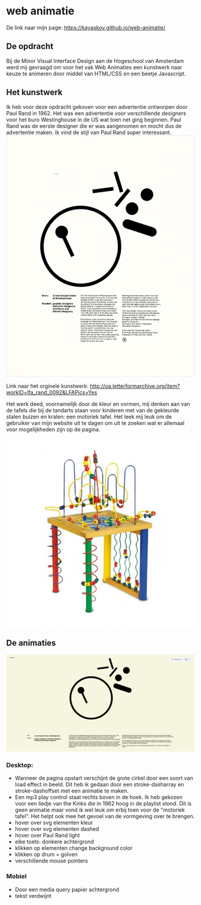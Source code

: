 # web animatie

De link naar mijn page: https://kayaskov.github.io/web-animatie/

## De opdracht
Bij de Minor Visual Interface Design aan de Hogeschool van Amsterdam werd mij gevraagd om voor het vak Web Animaties een kunstwerk naar keuze te animeren door middel van HTML/CSS en een beetje Javascript.

## Het kunstwerk
Ik heb voor deze opdracht gekoven voor een advertentie ontworpen door Paul Rand in 1962. Het was een advertentie voor verschillende designers voor het buro Westinghouse in de US wat toen net ging beginnen. Paul Rand was de eerste designer die er was aangenomen en mocht dus de advertentie maken. Ik vind de stijl van Paul Rand super interessant.
![afbeelding van paul rand](LfA_Rand_0092_001.jpg)

Link naar het orginele kunstwerk: http://oa.letterformarchive.org/item?workID=lfa_rand_0092&LFAPics=Yes

Het werk deed, voornamelijk door de kleur en vormen, mij denken aan van de tafels die bij de tandarts staan voor kinderen met van de gekleurde stalen buizen en kralen: een motoriek tafel. Het leek mij leuk om de gebruiker van mijn website uit te dagen om uit te zoeken wat er allemaal voor mogelijkheden zijn op de pagina.

![afbeelding van motoriek tafel](motoriek.jpg)

## De animaties
![afbeelding van page](scherm.png)
### Desktop:
* Wanneer de pagina opstart verschijnt de grote cirkel door een soort van load effect in beeld. Dit heb ik gedaan door een stroke-dasharray en stroke-dashoffset met een animatie te maken.
* Een mp3 play control staat rechts boven in de hoek. Ik heb gekozen voor een liedje van the Kinks die in 1962 hoog in de playlist stond. Dit is geen animatie maar vond ik wel leuk om erbij toen voor de "motoriek tafel". Het helpt ook mee het gevoel van de vormgeving over te brengen.
* hover over svg elementen kleur
* hover over svg elementen dashed
* hover over Paul Rand light
* elke toets: donkere achtergrond
* klikken op elementen change background color
* klikken op drum = golven
* verschillende mouse pointers

### Mobiel
* Door een media query papier achtergrond
* tekst verdwijnt 

